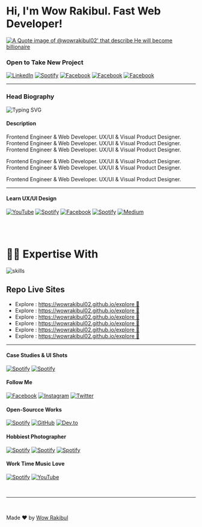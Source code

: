 # Hi, I'm Wow Rakibul. Fast Web Developer!

[![A Quote image of @wowrakibul02' that describe He will become billionaire]([assets/image/quote.png](https://raw.githubusercontent.com/wowrakibul02/wowrakibul02/main/assets/quote.png))](https://facebook.com/wowrakibul02)


### Open to Take New Project
[![LinkedIn](https://img.shields.io/badge/LinkedIn-0077B5?style=for-the-badge&logo=linkedin&logoColor=white)](https://www.linkedin.com/in/YourProfile)
[![Spotify](https://img.shields.io/badge/skype-blue?style=for-the-badge&logo=skype&logoColor=white)](https://open.spotify.com/user/YourUsername)
[![Facebook](https://img.shields.io/badge/messenger-E114D3?style=for-the-badge&logo=messenger&logoColor=white)](https://www.facebook.com/YourPage)
[![Facebook](https://img.shields.io/badge/Facebook-1877f2?style=for-the-badge&logo=facebook&logoColor=white)](https://www.facebook.com/YourPage)
[![Facebook](https://img.shields.io/badge/upwork-73bb44?style=for-the-badge&logo=upwork&logoColor=white)](https://www.facebook.com/YourPage)


---

<!-- auto typing -->
### Head Biography
![Typing SVG](https://readme-typing-svg.demolab.com?font=Fira+Code&size=22&pause=1000&color=F7712D&random=true&width=450&lines=%F0%9F%91%8B+Hello!+I'm+Wow+Rakibul+;%E2%9C%8D+Poet+%26+Creative+Author+;%F0%9F%92%BB+Web+Developer+%26+Frontend+Engineer;%E2%9E%95+UX%2FUI+%26+Visual+Product+Designer;%F0%9F%92%9E+Psychologist+%26+HCI+Specialist+;%F0%9F%8E%A8+Digital+Artist+(Painting+%E2%9D%A4+Drawing);%F0%9F%97%A3+Motivational+Speaker+;%F0%9F%92%BB+Web+Developer;%E2%9E%95+Frontend+Engineer+;HCI+%26+HCD+Specialist;+User+Interface+Designer+;+User+Experience+Designer+;%F0%9F%92%BB+Web+Developer+%26+Frontend+Engineer;%F0%9F%93%B7+Nature+%26+Product+Photographer;%F0%9F%93%BA+Content+Creator;%F0%9F%A7%A0+Innovator+%26+Entrepreneur)


#### Description
Frontend Engineer & Web Developer. UX/UI & Visual Product Designer. 
Frontend Engineer & Web Developer. UX/UI & Visual Product Designer. 
Frontend Engineer & Web Developer. UX/UI & Visual Product Designer. 

Frontend Engineer & Web Developer. UX/UI & Visual Product Designer. 
Frontend Engineer & Web Developer. UX/UI & Visual Product Designer. 

Frontend Engineer & Web Developer. UX/UI & Visual Product Designer. 

---

#### Learn UX/UI Design
[![YouTube](https://img.shields.io/badge/YouTube/@20mindesigns-FF0000?style=for-the-badge&logo=youtube&logoColor=white)](https://www.youtube.com/c/YourChannel)
[![Spotify](https://img.shields.io/badge/Learning_channel_on_discord-7877f2?style=for-the-badge&logo=discord&logoColor=white)](https://open.spotify.com/user/YourUsername)
[![Facebook](https://img.shields.io/badge/groups/World_Figma_Group-1877f2?style=for-the-badge&logo=facebook&logoColor=white)](https://www.facebook.com/YourPage)
[![Spotify](https://img.shields.io/badge/figma-5F14A9?style=for-the-badge&logo=figma&logoColor=white)](https://open.spotify.com/user/YourUsername)
[![Medium](https://img.shields.io/badge/Medium-12100E?style=for-the-badge&logo=medium&logoColor=white)](https://medium.com/@YourUsername)

<br><br>

# 👨‍💻 Expertise With 
![skills](https://skillicons.dev/icons?i=figma,html,css,js,nodejs,md,git,vscode&theme=)

## Repo Live Sites 
- Explore : [https://wowrakibul02.github.io/explore 🔗](https://wowrakibul02.github.io/explore) 
- Explore : [https://wowrakibul02.github.io/explore 🔗](https://wowrakibul02.github.io/explore) 
- Explore : [https://wowrakibul02.github.io/explore 🔗](https://wowrakibul02.github.io/explore) 
- Explore : [https://wowrakibul02.github.io/explore 🔗](https://wowrakibul02.github.io/explore) 
- Explore : [https://wowrakibul02.github.io/explore 🔗](https://wowrakibul02.github.io/explore) 
- Explore : [https://wowrakibul02.github.io/explore 🔗](https://wowrakibul02.github.io/explore) 

---

#### Case Studies & UI Shots
[![Spotify](https://img.shields.io/badge/dribbble-FEBBF3?style=for-the-badge&logo=dribbble&logoColor=black)](https://open.spotify.com/user/YourUsername)
[![Spotify](https://img.shields.io/badge/behance-1877e1?style=for-the-badge&logo=behance&logoColor=white)](https://open.spotify.com/user/YourUsername)


#### Follow Me
[![Facebook](https://img.shields.io/badge/Facebook-1877f2?style=for-the-badge&logo=facebook&logoColor=white)](https://www.facebook.com/YourPage)
[![Instagram](https://img.shields.io/badge/Instagram-E4405F?style=for-the-badge&logo=instagram&logoColor=white)](https://www.instagram.com/YourUsername)
[![Twitter](https://img.shields.io/badge/Twitter-1DA1F2?style=for-the-badge&logo=twitter&logoColor=white)](https://twitter.com/YourHandle)

#### Open-Sourcce Works
[![Spotify](https://img.shields.io/badge/codepen-000?style=for-the-badge&logo=codepen&logoColor=white)](https://open.spotify.com/user/YourUsername)
[![GitHub](https://img.shields.io/badge/GitHub-181717?style=for-the-badge&logo=github&logoColor=white)](https://github.com/YourUsername)
[![Dev.to](https://img.shields.io/badge/DEV.to-0A0A0A?style=for-the-badge&logo=dev.to&logoColor=white)](https://dev.to/YourUsername)



#### Hobbiest Photographer
[![Spotify](https://img.shields.io/badge/pexels-0AA3A6?style=for-the-badge&logo=pexels&logoColor=white)](https://open.spotify.com/user/YourUsername)
[![Spotify](https://img.shields.io/badge/unsplash-000?style=for-the-badge&logo=unsplash&logoColor=white)](https://open.spotify.com/user/YourUsername)
[![Spotify](https://img.shields.io/badge/flickr-FF00A1?style=for-the-badge&logo=flickr&logoColor=white)](https://open.spotify.com/user/YourUsername)

#### Work Time Music Love 
[![Spotify](https://img.shields.io/badge/Spotify-1ED760?style=for-the-badge&logo=spotify&logoColor=white)](https://open.spotify.com/user/YourUsername)
[![YouTube](https://img.shields.io/badge/YouTube-FF0000?style=for-the-badge&logo=youtube&logoColor=white)](https://www.youtube.com/c/YourChannel)



<!-- push some talks/blogs link here (idea for later) -->

<br>

---
<br>

Made ❤ by [Wow Rakibul](https://wowrakibul02.io/explore) 



<!-- ![gif](https://media1.giphy.com/media/umYMU8G2ixG5mJBDo5/200w.webp?cid=ecf05e47g9f955m6qcmqp7m6zg2p0rmqi0daom1xc2ab0o2z&ep=v1_gifs_search&rid=200w.webp&ct=g) -->
